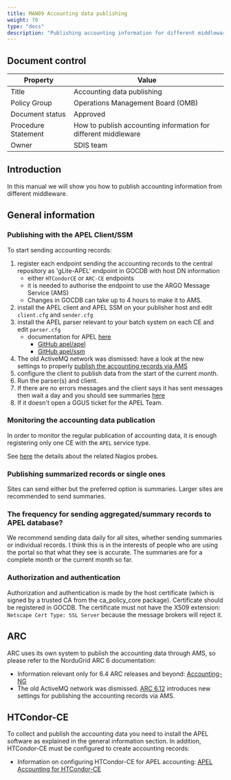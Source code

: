 ```yaml
---
title: MAN09 Accounting data publishing
weight: 70
type: "docs"
description: "Publishing accounting information for different middleware."
---
```


## Document control

| Property            | Value                                                          |
| ------------------- | -------------------------------------------------------------- |
| Title               | Accounting data publishing                                     |
| Policy Group        | Operations Management Board (OMB)                              |
| Document status     | Approved                                                       |
| Procedure Statement | How to publish accounting information for different middleware |
| Owner               | SDIS team                                                      |

## Introduction

In this manual we will show you how to publish accounting information from
different middleware.

## General information

### Publishing with the APEL Client/SSM

To start sending accounting records:

1. register each endpoint sending the accounting records to the central
   repository as 'gLite-APEL' endpoint in GOCDB with host DN information
   - either `HTCondorCE` or `ARC-CE` endpoints
   - it is needed to authorise the endpoint to use the ARGO Message Service
     (AMS)
   - Changes in GOCDB can take up to 4 hours to make it to AMS.
2. install the APEL client and APEL SSM on your publisher host and edit
   `client.cfg` and `sender.cfg`
3. install the APEL parser relevant to your batch system on each CE and edit
   `parser.cfg`
   - documentation for APEL
     [here](https://twiki.cern.ch/twiki/bin/view/EMI/EMI3APELClient)
     - [GitHub apel/apel](https://github.com/apel/apel)
     - [GitHub apel/ssm](https://github.com/apel/ssm)
4. The old ActiveMQ network was dismissed: have a look at the new settings to
   properly
   [publish the accounting records via AMS](https://github.com/apel/ssm/blob/dev/migrating_to_ams.md)
5. configure the client to publish data from the start of the current month.
6. Run the parser(s) and client.
7. If there are no errors messages and the client says it has sent messages then
   wait a day and you should see summaries
   [here](http://goc-accounting.grid-support.ac.uk/apel/summaries2.html)
8. If it doesn't open a GGUS ticket for the APEL Team.

### Monitoring the accounting data publication

In order to monitor the regular publication of accounting data, it is enough
registering only one CE with the `APEL` service type.

See [here](https://wiki.egi.eu/wiki/APEL/Tests) the details about the related
Nagios probes.

### Publishing summarized records or single ones

Sites can send either but the preferred option is summaries. Larger sites are
recommended to send summaries.

### The frequency for sending aggregated/summary records to APEL database?

We recommend sending data daily for all sites, whether sending summaries or
individual records. I think this is in the interests of people who are using the
portal so that what they see is accurate. The summaries are for a complete month
or the current month so far.

### Authorization and authentication

Authorization and authentication is made by the host certificate (which is
signed by a trusted CA from the ca_policy_core package). Certificate should be
registered in GOCDB. The certificate must not have the X509 extension:
`Netscape Cert Type: SSL Server` because the message brokers will reject it.

## ARC

ARC uses its own system to publish the accounting data through AMS, so please
refer to the NorduGrid ARC 6 documentation:

- Information relevant only for 6.4 ARC releases and beyond:
  [Accounting-NG](https://www.nordugrid.org/documents/arc6/tech/accounting/accounting-ng.html#accounting-ng-tech)
- The old ActiveMQ network was dismissed.
  [ARC 6.12](https://www.nordugrid.org/arc/releases/6.12/release_notes_6.12.html)
  introduces new settings for publishing the accounting records via AMS.

## HTCondor-CE

To collect and publish the accounting data you need to install the APEL software
as explained in the general information section. In addition, HTCondor-CE must
be configured to create accounting records:

- Information on configuring HTCondor-CE for APEL accounting:
  [APEL Accounting for HTCondor-CE](../../high-throughput-compute/htcondor-ce-apel)
